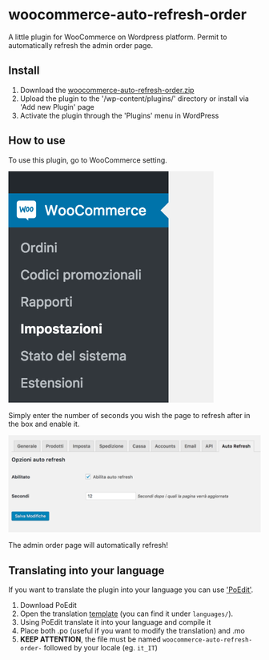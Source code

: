 # woocommerce-auto-refresh-order
A little plugin for WooCommerce on Wordpress platform. Permit to automatically refresh the admin order page.

## Install
1. Download the [woocommerce-auto-refresh-order.zip](https://github.com/gabriserra/WoocommerceAutoRefreshOrder/releases)
2. Upload the plugin to the '/wp-content/plugins/' directory or install via 'Add new Plugin' page
3. Activate the plugin through the 'Plugins' menu in WordPress

## How to use
To use this plugin, go to WooCommerce setting.

![Screenshot](screenshot/wc_sub_menu.png)


Simply enter the number of seconds you wish the page to refresh after in the box and enable it.

![Screenshot](screenshot/wc_auto_refresh_settings.png)

The admin order page will automatically refresh!

## Translating into your language

If you want to translate the plugin into your language you can use ['PoEdit'](https://poedit.net/).
1. Download PoEdit
2. Open the translation [template](https://github.com/gabriserra/WoocommerceAutoRefreshOrder/blob/master/woocommerce-auto-refresh-order/languages/woocommerce-auto-refresh-order.pot) (you can find it under `languages/`).
3. Using PoEdit translate it into your language and compile it
4. Place both .po (useful if you want to modify the translation) and .mo
5. **KEEP ATTENTION**, the file must be named `woocommerce-auto-refresh-order-` followed by your locale (eg. `it_IT`)
